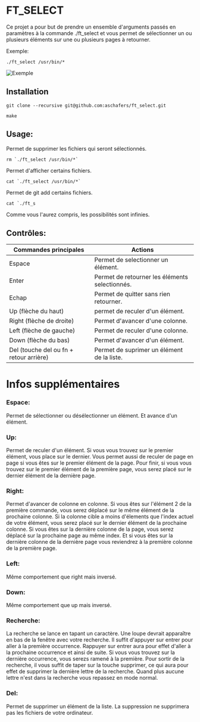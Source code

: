 # FT_SELECT

Ce projet a pour but de prendre un ensemble d'arguments passés en paramètres à
la commande ./ft_select et vous permet de sélectionner un ou plusieurs éléments
sur une ou plusieurs pages à retourner.


Exemple:
```
./ft_select /usr/bin/*
```
![Exemple](https://cloud.githubusercontent.com/assets/27807971/25771382/80e0beac-324f-11e7-80b1-bda7eab49bcc.png)


## Installation

```
git clone --recursive git@github.com:aschafers/ft_select.git
```
```
make
```


## Usage:

Permet de supprimer les fichiers qui seront sélectionnés.
```
rm `./ft_select /usr/bin/*`
```

Permet d'afficher certains fichiers.
```
cat `./ft_select /usr/bin/*`
```

Permet de git add certains fichiers.
```
cat `./ft_s
```
Comme vous l'aurez compris, les possibilités sont infinies.

## Contrôles:

| Commandes principales                  | Actions                                       |
| ---------------------------------------|-----------------------------------------------|
| Espace                                 | Permet de selectionner un élément.            |
| Enter                                  | Permet de retourner les éléments selectionnés.|
| Echap                                  | Permet de quitter sans rien retourner.        |
| Up (flèche du haut)                    | permet de reculer d'un élément.               |
| Right (flèche de droite)               | Permet d'avancer d'une colonne.               |
| Left (flèche de gauche)                | Permet de reculer d'une colonne.              |
| Down (flèche du bas)                   | Permet d'avancer d'un élément.                |
| Del (touche del ou fn + retour arrière)| Permet de suprimer un élément de la liste.    |


# Infos supplémentaires

### Espace:
  Permet de sélectionner ou désélectionner un élément.
  Et avance d'un élément.
### Up:
  Permet de reculer d'un élément. Si vous vous trouvez sur 
  le premier élément, vous place sur le dernier. Vous permet
  aussi de reculer de page en page si vous êtes sur le premier
  élément de la page. Pour finir, si vous vous trouvez sur le premier 
  élément de la première page, vous serez placé sur le dernier élément de la dernière page.
### Right:
  Permet d'avancer de colonne en colonne. Si vous êtes sur l'élément 2 de la première 
  commande, vous serez déplacé sur le même élément de la prochaine colonne. Si la colonne 
  cible a moins d'élements que l'index actuel de votre élément, vous serez placé sur
  le dernier élément de la prochaine colonne. Si vous êtes sur la dernière colonne de la page, vous serez
  déplacé sur la prochaine page au même index. Et si vous êtes sur la dernière colonne de la dernière 
  page vous reviendrez à la première colonne de la première page.
### Left:
  Même comportement que right mais inversé.
### Down:
  Même comportement que up mais inversé.
### Recherche:
  La recherche se lance en tapant un caractère. Une loupe devrait apparaître en bas de la fenêtre avec votre recherche.
  Il suffit d'appuyer sur entrer pour aller à la première occurrence. Rappuyer sur entrer aura pour effet d'aller à la prochaine
  occurrence et ainsi de suite. Si vous vous trouvez sur la dernière occurrence, vous serezs ramené à la première.
  Pour sortir de la recherche, il vous suffit de taper sur la touche supprimer, ce qui aura pour effet de supprimer la dernière lettre
  de la recherche. Quand plus aucune lettre n'est dans la recherche vous repassez en mode normal.
### Del:
  Permet de supprimer un élément de la liste. La suppression ne supprimera pas les fichiers de votre ordinateur.
 


